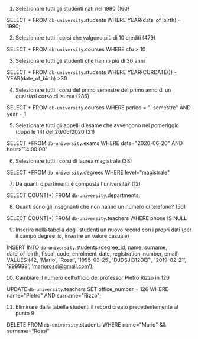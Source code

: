 1. Selezionare tutti gli studenti nati nel 1990 (160)

SELECT * FROM `db-university`.students
WHERE YEAR(date_of_birth) = 1990;

2. Selezionare tutti i corsi che valgono più di 10 crediti (479)

SELECT * FROM `db-university`.courses
WHERE cfu > 10

3. Selezionare tutti gli studenti che hanno più di 30 anni

SELECT * FROM `db-university`.students
WHERE YEAR(CURDATE()) - YEAR(date_of_birth) >30

4. Selezionare tutti i corsi del primo semestre del primo anno di un qualsiasi corso di laurea (286)

SELECT * FROM `db-university`.courses
WHERE period = "I semestre" AND year = 1

5. Selezionare tutti gli appelli d'esame che avvengono nel pomeriggio (dopo le 14) del 20/06/2020 (21)

SELECT *FROM `db-university`.exams
WHERE date="2020-06-20" AND hour>"14:00:00"

6. Selezionare tutti i corsi di laurea magistrale (38)

SELECT *FROM `db-university`.degrees
WHERE level="magistrale"

7. Da quanti dipartimenti è composta l'università? (12)

SELECT COUNT(*) FROM `db-university`.departments;

8. Quanti sono gli insegnanti che non hanno un numero di telefono? (50)

SELECT COUNT(*) FROM `db-university`.teachers
WHERE phone IS NULL

9. Inserire nella tabella degli studenti un nuovo record con i propri dati (per il campo degree_id, inserire un valore casuale)

INSERT INTO `db-university`.students (degree_id, name, surname, date_of_birth, fiscal_code, enrolment_date, registration_number, email)
VALUES (42, 'Mario',  'Rossi', '1995-03-25', 'DJDSJI312DEF', '2019-02-21', '999999', 'mariorossi@gmail.com');

10. Cambiare il numero dell’ufficio del professor Pietro Rizzo in 126

UPDATE `db-university`.teachers
SET office_number = 126
WHERE name="Pietro" AND surname="Rizzo";

11. Eliminare dalla tabella studenti il record creato precedentemente al punto 9

DELETE FROM `db-university`.students
WHERE name="Mario" && surname="Rossi"
